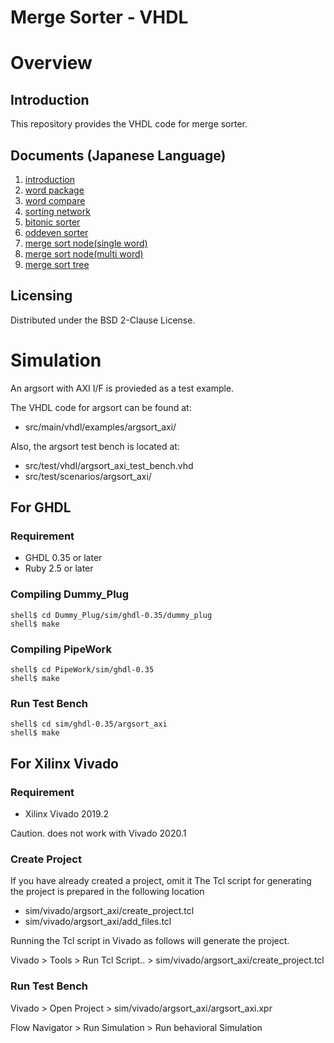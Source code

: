 Merge Sorter - VHDL
===================

# Overview

## Introduction

This repository provides the VHDL code for merge sorter.

## Documents (Japanese Language)

  1. [introduction](./doc/ja/01_introduction.md)
  2. [word package](./doc/ja/02_word_package.md)
  3. [word compare](./doc/ja/03_word_compare.md)
  4. [sorting network](./doc/ja/04_sorting_network.md)
  5. [bitonic sorter](./doc/ja/05_bitonic_sorter.md)
  6. [oddeven sorter](./doc/ja/06_oddeven_sorter.md)
  7. [merge sort node(single word)](./doc/ja/07_merge_sort_node_single.md)
  8. [merge sort node(multi  word)](./doc/ja/08_merge_sort_node_multi.md)
  9. [merge sort tree](./doc/ja/09_merge_sort_tree.md)

## Licensing

Distributed under the BSD 2-Clause License.

# Simulation

An argsort with AXI I/F is provieded as a test example.

The VHDL code for argsort can be found at:

 * src/main/vhdl/examples/argsort_axi/

Also, the argsort test bench is located at:

 * src/test/vhdl/argsort_axi_test_bench.vhd
 * src/test/scenarios/argsort_axi/

## For GHDL

### Requirement

 * GHDL 0.35 or later
 * Ruby 2.5 or later

### Compiling Dummy_Plug

```
shell$ cd Dummy_Plug/sim/ghdl-0.35/dummy_plug
shell$ make
```

### Compiling PipeWork

```
shell$ cd PipeWork/sim/ghdl-0.35
shell$ make
```

### Run Test Bench

```
shell$ cd sim/ghdl-0.35/argsort_axi
shell$ make
```

## For Xilinx Vivado

### Requirement

  * Xilinx Vivado 2019.2

Caution. does not work with Vivado 2020.1

### Create Project

If you have already created a project, omit it
The Tcl script for generating the project is prepared in the following location

  * sim/vivado/argsort_axi/create_project.tcl
  * sim/vivado/argsort_axi/add_files.tcl

Running the Tcl script in Vivado as follows will generate the project.

  Vivado > Tools > Run Tcl Script.. > sim/vivado/argsort_axi/create_project.tcl

### Run Test Bench

Vivado > Open Project > sim/vivado/argsort_axi/argsort_axi.xpr

Flow Navigator > Run Simulation > Run behavioral Simulation

